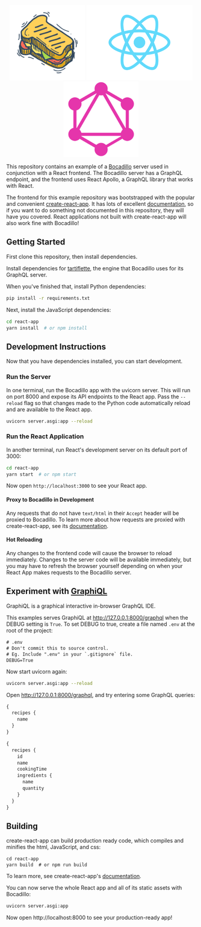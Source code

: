 <p align="center">
<img src="https://github.com/bocadilloproject/react-example/raw/master/react-app/src/bocadillo.png" height="200px"/>
<img src="https://github.com/bocadilloproject/react-example/raw/master/react-app/src/logo.svg?sanitize=true" height="200px"/>
<img src="https://github.com/bocadilloproject/react-example/raw/react-apollo/react-app/src/graphql.png" height="200px"/>
</p>

This repository contains an example of a [Bocadillo](https://github.com/bocadilloproject/bocadillo) server used in conjunction with a React frontend. The Bocadillo server has a GraphQL endpoint, and the frontend uses React Apollo, a GraphQL library that works with React.

The frontend for this example repository was bootstrapped with the popular and convenient [create-react-app](https://facebook.github.io/create-react-app/). It has lots of excellent [documentation](https://facebook.github.io/create-react-app/docs/getting-started), so if you want to do something not documented in this repository, they will have you covered. React applications not built with create-react-app will also work fine with Bocadillo!

## Getting Started

First clone this repository, then install dependencies.

Install dependencies for [tartiflette](https://tartiflette.io/docs/tutorial/install-tartiflette), the engine that Bocadillo uses for its GraphQL server.

When you've finished that, install Python dependencies:

```bash
pip install -r requirements.txt
```

Next, install the JavaScript dependencies:

```bash
cd react-app
yarn install  # or npm install
```

## Development Instructions

Now that you have dependencies installed, you can start development.

### Run the Server

In one terminal, run the Bocadillo app with the uvicorn server. This will run on port 8000 and expose its API endpoints to the React app. Pass the `--reload` flag so that changes made to the Python code automatically reload and are available to the React app.

```bash
uvicorn server.asgi:app --reload
```

### Run the React Application

In another terminal, run React's development server on its default port of 3000:

```bash
cd react-app
yarn start  # or npm start
```

Now open `http://localhost:3000` to see your React app.

#### Proxy to Bocadillo in Development

Any requests that do not have `text/html` in their `Accept` header will be proxied to Bocadillo. To learn more about how requests are proxied with create-react-app, see its [documentation](https://facebook.github.io/create-react-app/docs/proxying-api-requests-in-development).

#### Hot Reloading

Any changes to the frontend code will cause the browser to reload immediately. Changes to the server code will be available immediately, but you may have to refresh the browser yourself depending on when your React App makes requests to the Bocadillo server.

## Experiment with [GraphiQL](https://github.com/graphql/graphiql)
GraphiQL is a graphical interactive in-browser GraphQL IDE.

This examples serves GraphiQL at http://127.0.0.1:8000/graphql when the DEBUG setting is `True`. To set DEBUG to true, create a file named `.env` at the root of the project:
```
# .env
# Don't commit this to source control.
# Eg. Include ".env" in your `.gitignore` file.
DEBUG=True
```

Now start uvicorn again:
```bash
uvicorn server.asgi:app --reload
```

Open http://127.0.0.1:8000/graphql, and try entering some GraphQL queries:
```graphql
{
  recipes {
    name
  }
}
```

```graphql
{
  recipes {
    id
    name
    cookingTime
    ingredients {
      name
      quantity
    }
  }
}
```


## Building

create-react-app can build production ready code, which compiles and minifies the html, JavaScript, and css:

```
cd react-app
yarn build  # or npm run build
```

To learn more, see create-react-app's [documentation](https://facebook.github.io/create-react-app/docs/production-build).

You can now serve the whole React app and all of its static assets with Bocadillo:

```bash
uvicorn server.asgi:app
```

Now open http://localhost:8000 to see your production-ready app!
